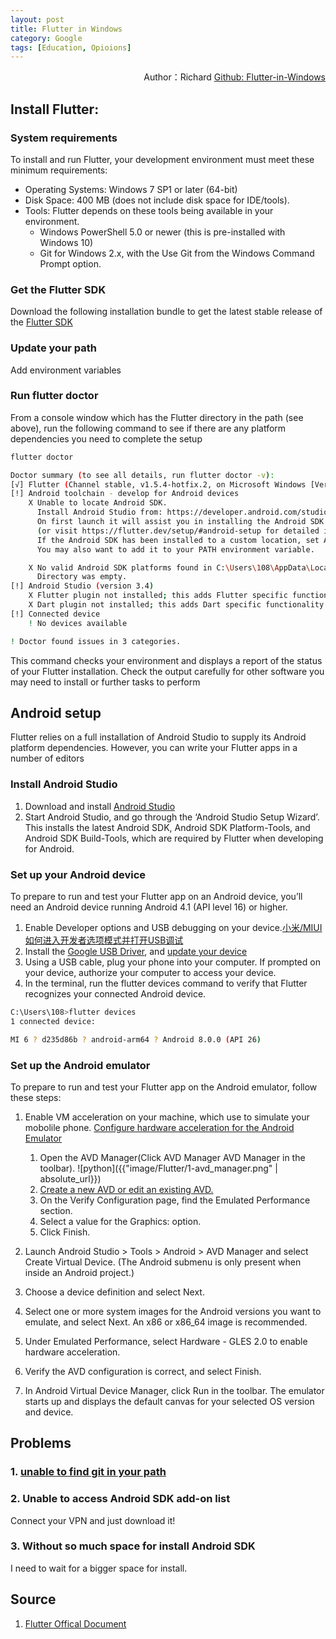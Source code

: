 ```yaml
---
layout: post
title: Flutter in Windows
category: Google
tags: [Education, Opioions]
---
```


<p align="right">
Author：Richard
<a href="https://github.com/CheKaiWei/Flutter-in-Windows">Github: Flutter-in-Windows</a>
</p>

## Install Flutter:
### System requirements
To install and run Flutter, your development environment must meet these minimum requirements:

- Operating Systems: Windows 7 SP1 or later (64-bit)
- Disk Space: 400 MB (does not include disk space for IDE/tools).
- Tools: Flutter depends on these tools being available in your environment.
    - Windows PowerShell 5.0 or newer (this is pre-installed with Windows 10)
    - Git for Windows 2.x, with the Use Git from the Windows Command Prompt option.

### Get the Flutter SDK
Download the following installation bundle to get the latest stable release of the [Flutter SDK](https://flutter.dev/docs/get-started/install/windows)
### Update your path
Add environment variables
### Run flutter doctor
From a console window which has the Flutter directory in the path (see above), run the following command to see if there are any platform dependencies you need to complete the setup

```bash
flutter doctor
```

```bash
Doctor summary (to see all details, run flutter doctor -v):
[√] Flutter (Channel stable, v1.5.4-hotfix.2, on Microsoft Windows [Version 6.1.7601], locale zh-CN)
[!] Android toolchain - develop for Android devices
    X Unable to locate Android SDK.
      Install Android Studio from: https://developer.android.com/studio/index.html
      On first launch it will assist you in installing the Android SDK components.
      (or visit https://flutter.dev/setup/#android-setup for detailed instructions).
      If the Android SDK has been installed to a custom location, set ANDROID_HOME to that location.
      You may also want to add it to your PATH environment variable.

    X No valid Android SDK platforms found in C:\Users\108\AppData\Local\Android\sdk\platforms.
      Directory was empty.
[!] Android Studio (version 3.4)
    X Flutter plugin not installed; this adds Flutter specific functionality.
    X Dart plugin not installed; this adds Dart specific functionality.
[!] Connected device
    ! No devices available

! Doctor found issues in 3 categories.
```
This command checks your environment and displays a report of the status of your Flutter installation. Check the output carefully for other software you may need to install or further tasks to perform 

## Android setup
Flutter relies on a full installation of Android Studio to supply its Android platform dependencies. However, you can write your Flutter apps in a number of editors

### Install Android Studio
1. Download and install [Android Studio](https://developer.android.com/studio)
2. Start Android Studio, and go through the ‘Android Studio Setup Wizard’. This installs the latest Android SDK, Android SDK Platform-Tools, and Android SDK Build-Tools, which are required by Flutter when developing for Android.


### Set up your Android device
To prepare to run and test your Flutter app on an Android device, you’ll need an Android device running Android 4.1 (API level 16) or higher.

1. Enable Developer options and USB debugging on your device.[小米/MIUI如何进入开发者选项模式并打开USB调试](https://jingyan.baidu.com/article/8275fc864fe33c46a03cf699.html)
2. Install the [Google USB Driver](https://developer.android.com/studio/run/win-usb), and [update your device](https://developer.android.com/studio/run/oem-usb.html#InstallingDriver)
3. Using a USB cable, plug your phone into your computer. If prompted on your device, authorize your computer to access your device.
4. In the terminal, run the flutter devices command to verify that Flutter recognizes your connected Android device.

```bash
C:\Users\108>flutter devices
1 connected device:

MI 6 ? d235d86b ? android-arm64 ? Android 8.0.0 (API 26)
```


### Set up the Android emulator
To prepare to run and test your Flutter app on the Android emulator, follow these steps:
1. Enable VM acceleration on your machine, which use to simulate your mobolile phone.
    [Configure hardware acceleration for the Android Emulator](https://developer.android.com/studio/run/emulator-acceleration)
    1. Open the AVD Manager(Click AVD Manager AVD Manager in the toolbar).
    ![python]({{"image/Flutter/1-avd_manager.png" | absolute_url}})
    2. [Create a new AVD or edit an existing AVD.](https://developer.android.com/studio/run/managing-avds#createavd)
    3. On the Verify Configuration page, find the Emulated Performance section.
    4. Select a value for the Graphics: option.
    5. Click Finish.

2. Launch Android Studio > Tools > Android > AVD Manager and select Create Virtual Device. (The Android submenu is only present when inside an Android project.)
3. Choose a device definition and select Next.
4. Select one or more system images for the Android versions you want to emulate, and select Next. An x86 or x86_64 image is recommended.
5. Under Emulated Performance, select Hardware - GLES 2.0 to enable hardware acceleration.
6. Verify the AVD configuration is correct, and select Finish.
7. In Android Virtual Device Manager, click Run in the toolbar. The emulator starts up and displays the default canvas for your selected OS version and device.

## Problems
### 1. [unable to find git in your path](https://github.com/flutter/flutter/issues/16591)

### 2. Unable to access Android SDK add-on list
Connect your VPN and just download it!

### 3. Without so much space for install Android SDK
I need to wait for a bigger space for install.

## Source
1. [Flutter Offical Document](https://flutter.dev/docs/get-started/install/windows)